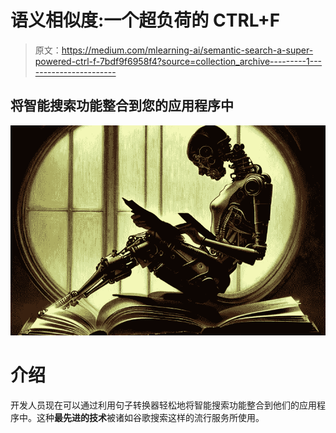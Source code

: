 # 语义相似度:一个超负荷的 CTRL+F

> 原文：<https://medium.com/mlearning-ai/semantic-search-a-super-powered-ctrl-f-7bdf9f6958f4?source=collection_archive---------1----------------------->

## 将智能搜索功能整合到您的应用程序中

![](img/7a2471e8d2d1c29247c4bef7f6dc6b1b.png)

# 介绍

开发人员现在可以通过利用句子转换器轻松地将智能搜索功能整合到他们的应用程序中。这种**最先进的技术**被诸如谷歌搜索这样的流行服务所使用。